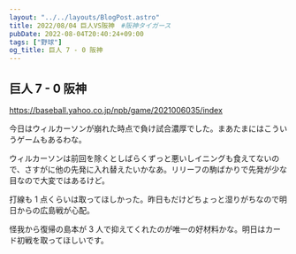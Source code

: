 ```yaml
---
layout: "../../layouts/BlogPost.astro"
title: 2022/08/04 巨人VS阪神　#阪神タイガース
pubDate: 2022-08-04T20:40:24+09:00
tags: ["野球"]
og_title: 巨人 7 - 0 阪神
---
```


## 巨人 7 - 0 阪神

https://baseball.yahoo.co.jp/npb/game/2021006035/index

今日はウィルカーソンが崩れた時点で負け試合濃厚でした。まあたまにはこういうゲームもあるわな。

ウィルカーソンは前回を除くとしばらくずっと悪いしイニングも食えてないので、さすがに他の先発に入れ替えたいかなあ。リリーフの駒ばかりで先発が少な目なので大変ではあるけど。

打線も 1 点くらいは取ってほしかった。昨日もだけどちょっと湿りがちなので明日からの広島戦が心配。

怪我から復帰の島本が 3 人で抑えてくれたのが唯一の好材料かな。明日はカード初戦を取ってほしいです。
